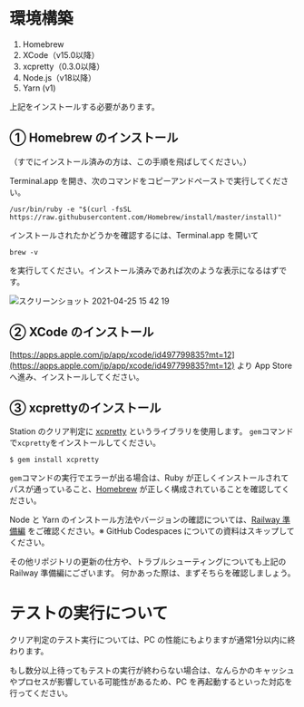 # 環境構築

1. Homebrew
2. XCode（v15.0以降）
3. xcpretty（0.3.0以降）
4. Node.js（v18以降）
5. Yarn (v1)

上記をインストールする必要があります。

## ① Homebrew のインストール
（すでにインストール済みの方は、この手順を飛ばしてください。）

Terminal.app を開き、次のコマンドをコピーアンドペーストで実行してください。

```shell
/usr/bin/ruby -e "$(curl -fsSL https://raw.githubusercontent.com/Homebrew/install/master/install)"
```

インストールされたかどうかを確認するには、Terminal.app を開いて

```shell
brew -v
```

を実行してください。インストール済みであれば次のような表示になるはずです。

![スクリーンショット 2021-04-25 15 42 19](https://user-images.githubusercontent.com/16362021/115983568-eba85d80-a5dc-11eb-9e1a-49462edc2d46.png)

## ② XCode のインストール
[https://apps.apple.com/jp/app/xcode/id497799835?mt=12](https://apps.apple.com/jp/app/xcode/id497799835?mt=12) より App Store へ進み、インストールしてください。

## ③ xcprettyのインストール
Station のクリア判定に [xcpretty](https://github.com/xcpretty/xcpretty) というライブラリを使用します。
`gem`コマンドで`xcpretty`をインストールしてください。

```shell
$ gem install xcpretty
```

`gem`コマンドの実行でエラーが出る場合は、Ruby が正しくインストールされてパスが通っていること、[Homebrew](https://brew.sh/index_ja) が正しく構成されていることを確認してください。

Node と Yarn のインストール方法やバージョンの確認については、[Railway 準備編](https://www.notion.so/techbowl/Railway-ceba695d5014460e9733c2a46318cdec) をご確認ください。※ GitHub Codespaces についての資料はスキップしてください。

その他リポジトリの更新の仕方や、トラブルシューティングについても上記の Railway 準備編にございます。
何かあった際は、まずそちらを確認しましょう。

# テストの実行について
クリア判定のテスト実行については、PC の性能にもよりますが通常1分以内に終わります。

もし数分以上待ってもテストの実行が終わらない場合は、なんらかのキャッシュやプロセスが影響している可能性があるため、PC を再起動するといった対応を行ってください。
